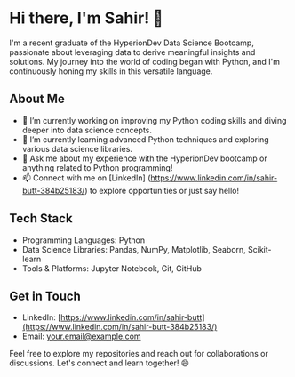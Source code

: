 # Hi there, I'm Sahir! 👋

I'm a recent graduate of the HyperionDev Data Science Bootcamp, passionate about leveraging data to derive meaningful insights and solutions. My journey into the world of coding began with Python, and I'm continuously honing my skills in this versatile language.

## About Me
- 🔭 I’m currently working on improving my Python coding skills and diving deeper into data science concepts.
- 🌱 I’m currently learning advanced Python techniques and exploring various data science libraries.
- 💬 Ask me about my experience with the HyperionDev bootcamp or anything related to Python programming!
- 📫 Connect with me on [LinkedIn] (https://www.linkedin.com/in/sahir-butt-384b25183/) to explore opportunities or just say hello!

## Tech Stack
- Programming Languages: Python
- Data Science Libraries: Pandas, NumPy, Matplotlib, Seaborn, Scikit-learn
- Tools & Platforms: Jupyter Notebook, Git, GitHub

## Get in Touch
- LinkedIn: [https://www.linkedin.com/in/sahir-butt](https://www.linkedin.com/in/sahir-butt-384b25183/)
- Email: your.email@example.com

Feel free to explore my repositories and reach out for collaborations or discussions. Let's connect and learn together! 😄
